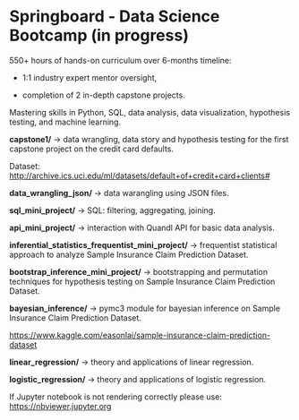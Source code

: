 # Springboard - Data Science Bootcamp (in progress)

550+ hours of hands-on curriculum over 6-months timeline:

- 1:1 industry expert mentor oversight, 

- completion of 2 in-depth capstone projects. 

Mastering skills in Python, SQL, data analysis, data visualization, hypothesis testing, and machine learning.

**capstone1/** -> data wrangling, data story and hypothesis testing for the first capstone project on the credit card defaults.
 
Dataset: http://archive.ics.uci.edu/ml/datasets/default+of+credit+card+clients#

**data_wrangling_json/** -> data warangling using JSON files.

**sql_mini_project/** -> SQL: filtering, aggregating, joining.

**api_mini_project/** -> interaction with Quandl API for basic data analysis.

**inferential_statistics_frequentist_mini_project/** -> frequentist statistical approach to analyze Sample Insurance Claim Prediction Dataset.

**bootstrap_inference_mini_project/** -> bootstrapping and permutation techniques for hypothesis testing on Sample Insurance Claim Prediction Dataset.

**bayesian_inference/** -> pymc3 module for bayesian inference on Sample Insurance Claim Prediction Dataset.

https://www.kaggle.com/easonlai/sample-insurance-claim-prediction-dataset

**linear_regression/** -> theory and applications of linear regression.

**logistic_regression/** -> theory and applications of logistic regression.

If Jupyter notebook is not rendering correctly please use: https://nbviewer.jupyter.org
